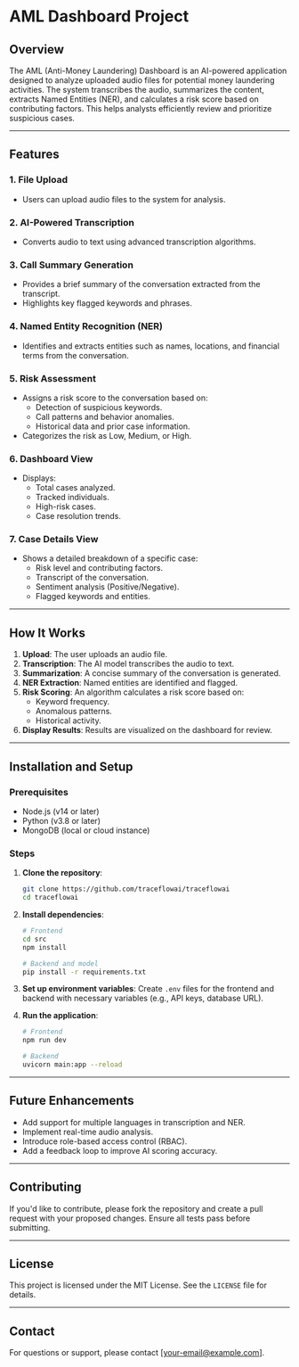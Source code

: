 # AML Dashboard Project

## Overview
The AML (Anti-Money Laundering) Dashboard is an AI-powered application designed to analyze uploaded audio files for potential money laundering activities. The system transcribes the audio, summarizes the content, extracts Named Entities (NER), and calculates a risk score based on contributing factors. This helps analysts efficiently review and prioritize suspicious cases.

---

## Features

### 1. **File Upload**
   - Users can upload audio files to the system for analysis.

### 2. **AI-Powered Transcription**
   - Converts audio to text using advanced transcription algorithms.

### 3. **Call Summary Generation**
   - Provides a brief summary of the conversation extracted from the transcript.
   - Highlights key flagged keywords and phrases.

### 4. **Named Entity Recognition (NER)**
   - Identifies and extracts entities such as names, locations, and financial terms from the conversation.

### 5. **Risk Assessment**
   - Assigns a risk score to the conversation based on:
     - Detection of suspicious keywords.
     - Call patterns and behavior anomalies.
     - Historical data and prior case information.
   - Categorizes the risk as Low, Medium, or High.

### 6. **Dashboard View**
   - Displays:
     - Total cases analyzed.
     - Tracked individuals.
     - High-risk cases.
     - Case resolution trends.

### 7. **Case Details View**
   - Shows a detailed breakdown of a specific case:
     - Risk level and contributing factors.
     - Transcript of the conversation.
     - Sentiment analysis (Positive/Negative).
     - Flagged keywords and entities.

---

## How It Works

1. **Upload**: The user uploads an audio file.
2. **Transcription**: The AI model transcribes the audio to text.
3. **Summarization**: A concise summary of the conversation is generated.
4. **NER Extraction**: Named entities are identified and flagged.
5. **Risk Scoring**: An algorithm calculates a risk score based on:
   - Keyword frequency.
   - Anomalous patterns.
   - Historical activity.
6. **Display Results**: Results are visualized on the dashboard for review.

---

## Installation and Setup

### Prerequisites
- Node.js (v14 or later)
- Python (v3.8 or later)
- MongoDB (local or cloud instance)

### Steps
1. **Clone the repository**:
   ```bash
   git clone https://github.com/traceflowai/traceflowai
   cd traceflowai
   ```

2. **Install dependencies**:
   ```bash
   # Frontend
   cd src
   npm install

   # Backend and model
   pip install -r requirements.txt
   ```

3. **Set up environment variables**:
   Create `.env` files for the frontend and backend with necessary variables (e.g., API keys, database URL).

4. **Run the application**:
   ```bash
   # Frontend
   npm run dev

   # Backend
   uvicorn main:app --reload
   ```
---

## Future Enhancements
- Add support for multiple languages in transcription and NER.
- Implement real-time audio analysis.
- Introduce role-based access control (RBAC).
- Add a feedback loop to improve AI scoring accuracy.

---

## Contributing
If you'd like to contribute, please fork the repository and create a pull request with your proposed changes. Ensure all tests pass before submitting.

---

## License
This project is licensed under the MIT License. See the `LICENSE` file for details.

---

## Contact
For questions or support, please contact [your-email@example.com].
